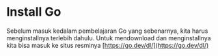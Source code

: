 # Install Go

Sebelum masuk kedalam pembelajaran Go yang sebenarnya, kita harus menginstallnya terlebih dahulu. Untuk mendownload dan menginstallnya kita bisa masuk ke situs resminya [https://go.dev/dl/](https://go.dev/dl/)